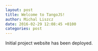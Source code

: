 ```yaml
---
layout: post
title: Welcome to TangoJS!
author: Michal Liszcz
date: 2016-02-29 12:08:45 +0100
categories: post
---
```


Initial project website has been deployed.
